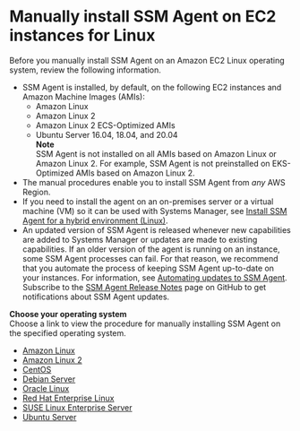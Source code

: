 # Manually install SSM Agent on EC2 instances for Linux<a name="sysman-manual-agent-install"></a>

Before you manually install SSM Agent on an Amazon EC2 Linux operating system, review the following information\.
+ SSM Agent is installed, by default, on the following EC2 instances and Amazon Machine Images \(AMIs\):
  + Amazon Linux
  + Amazon Linux 2
  + Amazon Linux 2 ECS\-Optimized AMIs
  + Ubuntu Server 16\.04, 18\.04, and 20\.04  
**Note**  
SSM Agent is not installed on all AMIs based on Amazon Linux or Amazon Linux 2\. For example, SSM Agent is not preinstalled on EKS\-Optimized AMIs based on Amazon Linux 2\.
+ The manual procedures enable you to install SSM Agent from *any* AWS Region\.
+ If you need to install the agent on an on\-premises server or a virtual machine \(VM\) so it can be used with Systems Manager, see [Install SSM Agent for a hybrid environment \(Linux\)](sysman-install-managed-linux.md)\.
+ An updated version of SSM Agent is released whenever new capabilities are added to Systems Manager or updates are made to existing capabilities\. If an older version of the agent is running on an instance, some SSM Agent processes can fail\. For that reason, we recommend that you automate the process of keeping SSM Agent up\-to\-date on your instances\. For information, see [Automating updates to SSM Agent](ssm-agent-automatic-updates.md)\. Subscribe to the [SSM Agent Release Notes](https://github.com/aws/amazon-ssm-agent/blob/mainline/RELEASENOTES.md) page on GitHub to get notifications about SSM Agent updates\.

**Choose your operating system**  
Choose a link to view the procedure for manually installing SSM Agent on the specified operating system\. 
+ [Amazon Linux](agent-install-al.md)
+ [Amazon Linux 2](agent-install-al2.md)
+ [CentOS](agent-install-centos.md)
+ [Debian Server](agent-install-deb.md)
+ [Oracle Linux](agent-install-oracle.md)
+ [Red Hat Enterprise Linux](agent-install-rhel.md)
+ [SUSE Linux Enterprise Server](agent-install-sles.md)
+ [Ubuntu Server](agent-install-ubuntu.md)